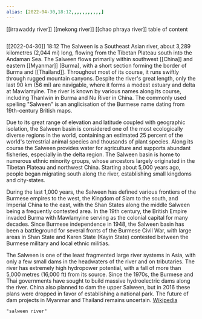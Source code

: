 ```yaml
---
alias: [2022-04-30,18:12,,,,,,,,,,,]
---
```

[[irrawaddy river]] [[mekong river]] [[chao phraya river]]
table of content
```toc
```

[[2022-04-30]] 18:12
The Salween is a Southeast Asian river, about 3,289 kilometres (2,044 mi) long, flowing from the Tibetan Plateau south into the Andaman Sea. The Salween flows primarily within southwest [[China]] and eastern [[Myanmar]] (Burma), with a short section forming the border of Burma and [[Thailand]]. Throughout most of its course, it runs swiftly through rugged mountain canyons. Despite the river's great length, only the last 90 km (56 mi) are navigable, where it forms a modest estuary and delta at Mawlamyine. The river is known by various names along its course, including Thanlwin in Burma and Nu River in China. The commonly used spelling "Salween" is an anglicisation of the Burmese name dating from 19th-century British maps.

Due to its great range of elevation and latitude coupled with geographic isolation, the Salween basin is considered one of the most ecologically diverse regions in the world, containing an estimated 25 percent of the world's terrestrial animal species and thousands of plant species. Along its course the Salween provides water for agriculture and supports abundant fisheries, especially in the delta region. The Salween basin is home to numerous ethnic minority groups, whose ancestors largely originated in the Tibetan Plateau and northwest China. Starting about 5,000 years ago, people began migrating south along the river, establishing small kingdoms and city-states.

During the last 1,000 years, the Salween has defined various frontiers of the Burmese empires to the west, the Kingdom of Siam to the south, and Imperial China to the east, with the Shan States along the middle Salween being a frequently contested area. In the 19th century, the British Empire invaded Burma with Mawlamyine serving as the colonial capital for many decades. Since Burmese independence in 1948, the Salween basin has been a battleground for several fronts of the Burmese Civil War, with large areas in Shan State and Karen State (Kayin State) contested between the Burmese military and local ethnic militias.

The Salween is one of the least fragmented large river systems in Asia, with only a few small dams in the headwaters of the river and on tributaries. The river has extremely high hydropower potential, with a fall of more than 5,000 metres (16,000 ft) from its source. Since the 1970s, the Burmese and Thai governments have sought to build massive hydroelectric dams along the river. China also planned to dam the upper Salween, but in 2016 these plans were dropped in favor of establishing a national park. The future of dam projects in Myanmar and Thailand remains uncertain.
[Wikipedia](https://en.wikipedia.org/wiki/Salween%20River)
```query
"salween river"
```